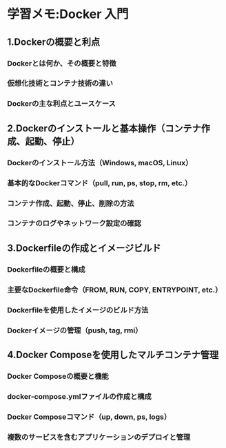 # 学習メモ:Docker 入門
## 1.Dockerの概要と利点
### Dockerとは何か、その概要と特徴
### 仮想化技術とコンテナ技術の違い
### Dockerの主な利点とユースケース

## 2.Dockerのインストールと基本操作（コンテナ作成、起動、停止）
### Dockerのインストール方法（Windows, macOS, Linux）
### 基本的なDockerコマンド（pull, run, ps, stop, rm, etc.）
### コンテナ作成、起動、停止、削除の方法
### コンテナのログやネットワーク設定の確認

## 3.Dockerfileの作成とイメージビルド
### Dockerfileの概要と構成
### 主要なDockerfile命令（FROM, RUN, COPY, ENTRYPOINT, etc.）
### Dockerfileを使用したイメージのビルド方法
### Dockerイメージの管理（push, tag, rmi）

## 4.Docker Composeを使用したマルチコンテナ管理
### Docker Composeの概要と機能
### docker-compose.ymlファイルの作成と構成
### Docker Composeコマンド（up, down, ps, logs）
### 複数のサービスを含むアプリケーションのデプロイと管理